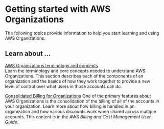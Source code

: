 # Getting started with AWS Organizations<a name="orgs_getting-started"></a>

The following topics provide information to help you start learning and using AWS Organizations\.

## Learn about \.\.\.<a name="orgs_learn-about"></a>

[AWS Organizations terminology and concepts](orgs_getting-started_concepts.md)  
Learn the terminology and core concepts needed to understand AWS Organizations\. This section describes each of the components of an organization and the basics of how they work together to provide a new level of control over what users in those accounts can do\.

[Consolidated Billing for Organizations](https://docs.aws.amazon.com/awsaccountbilling/latest/aboutv2/consolidated-billing.html)  <a name="orgs_getting-started_from-consolidatedbilling"></a>
One of the primary features about AWS Organizations is the consolidation of the billing of all of the accounts in your organization\. Learn more about how billing is handled in an organization and how various discounts work when shared across multiple accounts\. This content is in the *AWS Billing and Cost Management User Guide*\.